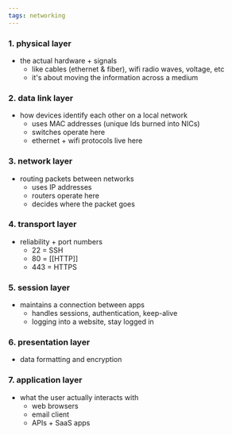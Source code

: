 ```yaml
---
tags: networking
---
```

### 1. physical layer
- the actual hardware + signals
	- like cables (ethernet & fiber), wifi radio waves, voltage, etc
	- it's about moving the information across a medium

### 2. data link layer
- how devices identify each other on a local network
	- uses MAC addresses (unique Ids burned into NICs)
	- switches operate here
	- ethernet + wifi protocols live here

### 3. network layer
- routing packets between networks
	- uses IP addresses
	- routers operate here
	- decides where the packet goes

### 4. transport layer
- reliability + port numbers
	- 22 = SSH
	- 80 = [[HTTP]]
	- 443 = HTTPS

### 5. session layer
- maintains a connection between apps
	- handles sessions, authentication, keep-alive
	- logging into a website, stay logged in

### 6. presentation layer
 - data formatting and encryption

### 7. application layer
- what the user actually interacts with
	- web browsers
	- email client 
	- APIs + SaaS apps


